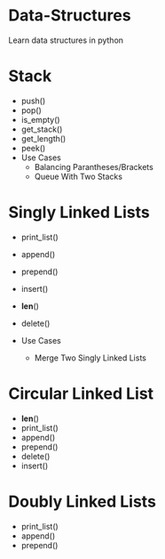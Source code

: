 # Data-Structures

Learn data structures in python

# Stack

- push()
- pop()
- is_empty()
- get_stack()
- get_length()
- peek()
- Use Cases
  - Balancing Parantheses/Brackets
  - Queue With Two Stacks

# Singly Linked Lists

- print_list()
- append()
- prepend()
- insert()
- **len**()
- delete()
- Use Cases

  - Merge Two Singly Linked Lists

# Circular Linked List

- **len**()
- print_list()
- append()
- prepend()
- delete()
- insert()

# Doubly Linked Lists

- print_list()
- append()
- prepend()
